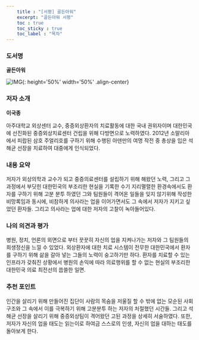 ```yaml
---
    title : "[서평] 골든아워"
    excerpt: "골든아워 서평"
    toc : true
    toc_sticky : true
    toc_label : "목차"
---
```

### 도서명

**골든아워**

![IMG](https://drive.google.com/uc?id=1S5WgMkThpzCQdKbMYCin0_vA5UkWDGEv){: height='50%' width='50%' .align-center}

### 저자 소개

**이국종**

아주대학교 외상센터 교수, 중증외상환자의 치료활동에 대한 국내 권위자이며 대한민국에 선진화된 중증외상치료센터 건립을 위해 다방면으로 노력하였다.
2012년 소말리아에서 피랍된 삼호 주얼리호를 구하기 위해 수행된 아덴만의 여명 작전 중 총상을 입은 석해균 선장을 치료하여 대중에게 인식되었다.

### 내용 요약

저자가 외상의학과 교수가 되고 중증의료센터를 설립하기 위해 해왔던 노력, 그리고 그 과정에서 부딧힌 대한민국의 부조리한 현실을 기록한 수기
지리멸렬한 환경속에서도 환자를 구하기 위해 고분 분투 하였던 그와 팀원들이 격어온 일들을 잊지 않기위해 작성한 비망록임과 동시에, 비참하게 의사라는 업을 이어가면서도 그 속에서
저자가 지키고 싶었던 환자들. 그리고 의사라는 업에 대한 저자의 고찰이 녹아들어있다.

### 나의 의견과 평가
병원, 정치, 언론의 외면으로 부터 꿋꿋히 자신의 업을 지켜나가는 저자와 그 팀원들의 희생정신을 느낄 수 있었다.
외상환자에 대한 치료 시스템이 전무한 대한민국에서 환자를 구하기 위해 삶을 갈아 넣는 그들의 노력이 숭고하기만 하다.
환자를 치료할 수 있는 인프라가 갖춰진 상황에서 병원의 손익에 따라 의료행위를 할 수 없는 현실의 부조리한 대한민국 의료 최전선의 씁쓸한 일면.
	
### 추천 포인트
인간을 살리기 위해 만들어진 집단이 사람의 목숨을 저울질 할 수 밖에 없는 모순된 사회 구조와 그 속에서 이를 극복하기 위해 고분분투 하는 저자의 처절했던 시간들. 그리고 석해균 선장을 살리기 위해 중증외상팀이 격어왔던 고된 과정을 상세히 서술하였다.
또한, 저자가 자신의 업을 태도는 읽는이로 하여금 스스로의 인생, 자신의 업을 대하는 태도를 돌아보게 한다.